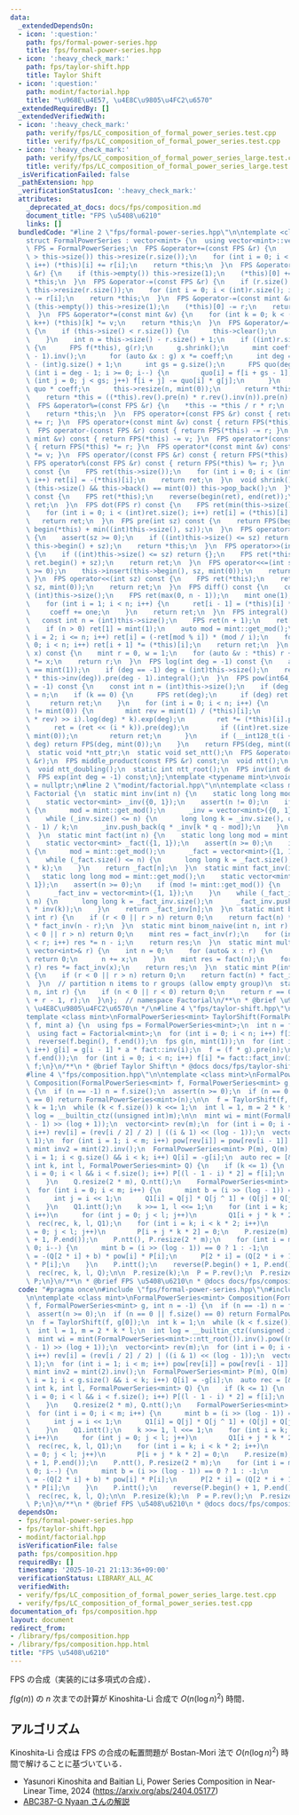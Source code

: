 ```yaml
---
data:
  _extendedDependsOn:
  - icon: ':question:'
    path: fps/formal-power-series.hpp
    title: fps/formal-power-series.hpp
  - icon: ':heavy_check_mark:'
    path: fps/taylor-shift.hpp
    title: Taylor Shift
  - icon: ':question:'
    path: modint/factorial.hpp
    title: "\u968E\u4E57, \u4E8C\u9805\u4FC2\u6570"
  _extendedRequiredBy: []
  _extendedVerifiedWith:
  - icon: ':heavy_check_mark:'
    path: verify/fps/LC_composition_of_formal_power_series.test.cpp
    title: verify/fps/LC_composition_of_formal_power_series.test.cpp
  - icon: ':heavy_check_mark:'
    path: verify/fps/LC_composition_of_formal_power_series_large.test.cpp
    title: verify/fps/LC_composition_of_formal_power_series_large.test.cpp
  _isVerificationFailed: false
  _pathExtension: hpp
  _verificationStatusIcon: ':heavy_check_mark:'
  attributes:
    _deprecated_at_docs: docs/fps/composition.md
    document_title: "FPS \u5408\u6210"
    links: []
  bundledCode: "#line 2 \"fps/formal-power-series.hpp\"\n\ntemplate <class mint>\n\
    struct FormalPowerSeries : vector<mint> {\n  using vector<mint>::vector;\n  using\
    \ FPS = FormalPowerSeries;\n  FPS &operator+=(const FPS &r) {\n    if (r.size()\
    \ > this->size()) this->resize(r.size());\n    for (int i = 0; i < (int)r.size();\
    \ i++) (*this)[i] += r[i];\n    return *this;\n  }\n  FPS &operator+=(const mint\
    \ &r) {\n    if (this->empty()) this->resize(1);\n    (*this)[0] += r;\n    return\
    \ *this;\n  }\n  FPS &operator-=(const FPS &r) {\n    if (r.size() > this->size())\
    \ this->resize(r.size());\n    for (int i = 0; i < (int)r.size(); i++) (*this)[i]\
    \ -= r[i];\n    return *this;\n  }\n  FPS &operator-=(const mint &r) {\n    if\
    \ (this->empty()) this->resize(1);\n    (*this)[0] -= r;\n    return *this;\n\
    \  }\n  FPS &operator*=(const mint &v) {\n    for (int k = 0; k < (int)this->size();\
    \ k++) (*this)[k] *= v;\n    return *this;\n  }\n  FPS &operator/=(const FPS &r)\
    \ {\n    if (this->size() < r.size()) {\n      this->clear();\n      return *this;\n\
    \    }\n    int n = this->size() - r.size() + 1;\n    if ((int)r.size() <= 64)\
    \ {\n      FPS f(*this), g(r);\n      g.shrink();\n      mint coeff = g.at(g.size()\
    \ - 1).inv();\n      for (auto &x : g) x *= coeff;\n      int deg = (int)f.size()\
    \ - (int)g.size() + 1;\n      int gs = g.size();\n      FPS quo(deg);\n      for\
    \ (int i = deg - 1; i >= 0; i--) {\n        quo[i] = f[i + gs - 1];\n        for\
    \ (int j = 0; j < gs; j++) f[i + j] -= quo[i] * g[j];\n      }\n      *this =\
    \ quo * coeff;\n      this->resize(n, mint(0));\n      return *this;\n    }\n\
    \    return *this = ((*this).rev().pre(n) * r.rev().inv(n)).pre(n).rev();\n  }\n\
    \  FPS &operator%=(const FPS &r) {\n    *this -= *this / r * r;\n    shrink();\n\
    \    return *this;\n  }\n  FPS operator+(const FPS &r) const { return FPS(*this)\
    \ += r; }\n  FPS operator+(const mint &v) const { return FPS(*this) += v; }\n\
    \  FPS operator-(const FPS &r) const { return FPS(*this) -= r; }\n  FPS operator-(const\
    \ mint &v) const { return FPS(*this) -= v; }\n  FPS operator*(const FPS &r) const\
    \ { return FPS(*this) *= r; }\n  FPS operator*(const mint &v) const { return FPS(*this)\
    \ *= v; }\n  FPS operator/(const FPS &r) const { return FPS(*this) /= r; }\n \
    \ FPS operator%(const FPS &r) const { return FPS(*this) %= r; }\n  FPS operator-()\
    \ const {\n    FPS ret(this->size());\n    for (int i = 0; i < (int)this->size();\
    \ i++) ret[i] = -(*this)[i];\n    return ret;\n  }\n  void shrink() {\n    while\
    \ (this->size() && this->back() == mint(0)) this->pop_back();\n  }\n  FPS rev()\
    \ const {\n    FPS ret(*this);\n    reverse(begin(ret), end(ret));\n    return\
    \ ret;\n  }\n  FPS dot(FPS r) const {\n    FPS ret(min(this->size(), r.size()));\n\
    \    for (int i = 0; i < (int)ret.size(); i++) ret[i] = (*this)[i] * r[i];\n \
    \   return ret;\n  }\n  FPS pre(int sz) const {\n    return FPS(begin(*this),\
    \ begin(*this) + min((int)this->size(), sz));\n  }\n  FPS operator>>=(int sz)\
    \ {\n    assert(sz >= 0);\n    if ((int)this->size() <= sz) return {};\n    this->erase(this->begin(),\
    \ this->begin() + sz);\n    return *this;\n  }\n  FPS operator>>(int sz) const\
    \ {\n    if ((int)this->size() <= sz) return {};\n    FPS ret(*this);\n    ret.erase(ret.begin(),\
    \ ret.begin() + sz);\n    return ret;\n  }\n  FPS operator<<=(int sz) {\n    assert(sz\
    \ >= 0);\n    this->insert(this->begin(), sz, mint(0));\n    return *this;\n \
    \ }\n  FPS operator<<(int sz) const {\n    FPS ret(*this);\n    ret.insert(ret.begin(),\
    \ sz, mint(0));\n    return ret;\n  }\n  FPS diff() const {\n    const int n =\
    \ (int)this->size();\n    FPS ret(max(0, n - 1));\n    mint one(1), coeff(1);\n\
    \    for (int i = 1; i < n; i++) {\n      ret[i - 1] = (*this)[i] * coeff;\n \
    \     coeff += one;\n    }\n    return ret;\n  }\n  FPS integral() const {\n \
    \   const int n = (int)this->size();\n    FPS ret(n + 1);\n    ret[0] = mint(0);\n\
    \    if (n > 0) ret[1] = mint(1);\n    auto mod = mint::get_mod();\n    for (int\
    \ i = 2; i <= n; i++) ret[i] = (-ret[mod % i]) * (mod / i);\n    for (int i =\
    \ 0; i < n; i++) ret[i + 1] *= (*this)[i];\n    return ret;\n  }\n  mint eval(mint\
    \ x) const {\n    mint r = 0, w = 1;\n    for (auto &v : *this) r += w * v, w\
    \ *= x;\n    return r;\n  }\n  FPS log(int deg = -1) const {\n    assert((*this)[0]\
    \ == mint(1));\n    if (deg == -1) deg = (int)this->size();\n    return (this->diff()\
    \ * this->inv(deg)).pre(deg - 1).integral();\n  }\n  FPS pow(int64_t k, int deg\
    \ = -1) const {\n    const int n = (int)this->size();\n    if (deg == -1) deg\
    \ = n;\n    if (k == 0) {\n      FPS ret(deg);\n      if (deg) ret[0] = 1;\n \
    \     return ret;\n    }\n    for (int i = 0; i < n; i++) {\n      if ((*this)[i]\
    \ != mint(0)) {\n        mint rev = mint(1) / (*this)[i];\n        FPS ret = (((*this\
    \ * rev) >> i).log(deg) * k).exp(deg);\n        ret *= (*this)[i].pow(k);\n  \
    \      ret = (ret << (i * k)).pre(deg);\n        if ((int)ret.size() < deg) ret.resize(deg,\
    \ mint(0));\n        return ret;\n      }\n      if (__int128_t(i + 1) * k >=\
    \ deg) return FPS(deg, mint(0));\n    }\n    return FPS(deg, mint(0));\n  }\n\n\
    \  static void *ntt_ptr;\n  static void set_ntt();\n  FPS &operator*=(const FPS\
    \ &r);\n  FPS middle_product(const FPS &r) const;\n  void ntt();\n  void intt();\n\
    \  void ntt_doubling();\n  static int ntt_root();\n  FPS inv(int deg = -1) const;\n\
    \  FPS exp(int deg = -1) const;\n};\ntemplate <typename mint>\nvoid *FormalPowerSeries<mint>::ntt_ptr\
    \ = nullptr;\n#line 2 \"modint/factorial.hpp\"\n\ntemplate <class mint>\nstruct\
    \ Factorial {\n  static mint inv(int n) {\n    static long long mod = mint::get_mod();\n\
    \    static vector<mint> _inv({0, 1});\n    assert(n != 0);\n    if (mod != mint::get_mod())\
    \ {\n      mod = mint::get_mod();\n      _inv = vector<mint>({0, 1});\n    }\n\
    \    while (_inv.size() <= n) {\n      long long k = _inv.size(), q = (mod + k\
    \ - 1) / k;\n      _inv.push_back(q * _inv[k * q - mod]);\n    }\n    return _inv[n];\n\
    \  }\n  static mint fact(int n) {\n    static long long mod = mint::get_mod();\n\
    \    static vector<mint> _fact({1, 1});\n    assert(n >= 0);\n    if (mod != mint::get_mod())\
    \ {\n      mod = mint::get_mod();\n      _fact = vector<mint>({1, 1});\n    }\n\
    \    while (_fact.size() <= n) {\n      long long k = _fact.size();\n      _fact.push_back(_fact.back()\
    \ * k);\n    }\n    return _fact[n];\n  }\n  static mint fact_inv(int n) {\n \
    \   static long long mod = mint::get_mod();\n    static vector<mint> _fact_inv({1,\
    \ 1});\n    assert(n >= 0);\n    if (mod != mint::get_mod()) {\n      mod = mint::get_mod();\n\
    \      _fact_inv = vector<mint>({1, 1});\n    }\n    while (_fact_inv.size() <=\
    \ n) {\n      long long k = _fact_inv.size();\n      _fact_inv.push_back(_fact_inv.back()\
    \ * inv(k));\n    }\n    return _fact_inv[n];\n  }\n  static mint binom(int n,\
    \ int r) {\n    if (r < 0 || r > n) return 0;\n    return fact(n) * fact_inv(r)\
    \ * fact_inv(n - r);\n  }\n  static mint binom_naive(int n, int r) {\n    if (r\
    \ < 0 || r > n) return 0;\n    mint res = fact_inv(r);\n    for (int i = 0; i\
    \ < r; i++) res *= n - i;\n    return res;\n  }\n  static mint multinom(const\
    \ vector<int>& r) {\n    int n = 0;\n    for (auto& x : r) {\n      if (x < 0)\
    \ return 0;\n      n += x;\n    }\n    mint res = fact(n);\n    for (auto& x :\
    \ r) res *= fact_inv(x);\n    return res;\n  }\n  static mint P(int n, int r)\
    \ {\n    if (r < 0 || r > n) return 0;\n    return fact(n) * fact_inv(n - r);\n\
    \  }\n  // partition n items to r groups (allow empty group)\n  static mint H(int\
    \ n, int r) {\n    if (n < 0 || r < 0) return 0;\n    return r == 0 ? 1 : binom(n\
    \ + r - 1, r);\n  }\n};  // namespace Factorial\n/**\n * @brief \u968E\u4E57,\
    \ \u4E8C\u9805\u4FC2\u6570\n */\n#line 4 \"fps/taylor-shift.hpp\"\n\n// f(x+a)\n\
    template <class mint>\nFormalPowerSeries<mint> TaylorShift(FormalPowerSeries<mint>\
    \ f, mint a) {\n  using fps = FormalPowerSeries<mint>;\n  int n = f.size();\n\
    \  using fact = Factorial<mint>;\n  for (int i = 0; i < n; i++) f[i] *= fact::fact(i);\n\
    \  reverse(f.begin(), f.end());\n  fps g(n, mint(1));\n  for (int i = 1; i < n;\
    \ i++) g[i] = g[i - 1] * a * fact::inv(i);\n  f = (f * g).pre(n);\n  reverse(f.begin(),\
    \ f.end());\n  for (int i = 0; i < n; i++) f[i] *= fact::fact_inv(i);\n  return\
    \ f;\n}\n/**\n * @brief Taylor Shift\n * @docs docs/fps/taylor-shift.md\n */\n\
    #line 4 \"fps/composition.hpp\"\n\ntemplate <class mint>\nFormalPowerSeries<mint>\
    \ Composition(FormalPowerSeries<mint> f, FormalPowerSeries<mint> g, int n = -1)\
    \ {\n  if (n == -1) n = f.size();\n  assert(n >= 0);\n  if (n == 0 || f.size()\
    \ == 0) return FormalPowerSeries<mint>(n);\n\n  f = TaylorShift(f, g[0]);\n  int\
    \ k = 1;\n  while (k < f.size()) k <<= 1;\n  int l = 1, m = 2 * k * l;\n  int\
    \ log = __builtin_ctz((unsigned int)m);\n\n  mint wi = mint(FormalPowerSeries<mint>::ntt_root()).inv().pow((mint::get_mod()\
    \ - 1) >> (log + 1));\n  vector<int> rev(m);\n  for (int i = 0; i < rev.size();\
    \ i++) rev[i] = (rev[i / 2] / 2) | ((i & 1) << (log - 1));\n  vector<mint> pow(m,\
    \ 1);\n  for (int i = 1; i < m; i++) pow[rev[i]] = pow[rev[i - 1]] * wi;\n\n \
    \ mint inv2 = mint(2).inv();\n  FormalPowerSeries<mint> P(m), Q(m);\n  for (int\
    \ i = 1; i < g.size() && i < k; i++) Q[i] = -g[i];\n  auto rec = [&](auto rec,\
    \ int k, int l, FormalPowerSeries<mint> Q) {\n    if (k <= 1) {\n      for (int\
    \ i = 0; i < l && i < f.size(); i++) P[(l - 1 - i) * 2] = f[i];\n      return;\n\
    \    }\n    Q.resize(2 * m), Q.ntt();\n    FormalPowerSeries<mint> Q1(m);\n  \
    \  for (int i = 0; i < m; i++) {\n      mint b = (i >> (log - 1)) == 0 ? 1 : -1;\n\
    \      int j = i << 1;\n      Q1[i] = Q[j] * Q[j ^ 1] + (Q[j] + Q[j ^ 1]) * b;\n\
    \    }\n    Q1.intt();\n    k >>= 1, l <<= 1;\n    for (int i = k; i < k * 2;\
    \ i++)\n      for (int j = 0; j < l; j++)\n        Q1[i + j * k * 2] = 0;\n  \
    \  rec(rec, k, l, Q1);\n    for (int i = k; i < k * 2; i++)\n      for (int j\
    \ = 0; j < l; j++)\n        P[i + j * k * 2] = 0;\n    P.resize(m);\n    reverse(P.begin()\
    \ + 1, P.end());\n    P.ntt(), P.resize(2 * m);\n    for (int i = m - 1; i >=\
    \ 0; i--) {\n      mint b = (i >> (log - 1)) == 0 ? 1 : -1;\n      P[2 * i + 1]\
    \ = -(Q[2 * i] + b) * pow[i] * P[i];\n      P[2 * i] = (Q[2 * i + 1] + b) * pow[i]\
    \ * P[i];\n    }\n    P.intt();\n    reverse(P.begin() + 1, P.end());\n  };\n\
    \  rec(rec, k, l, Q);\n\n  P.resize(k);\n  P = P.rev();\n  P.resize(n);\n  return\
    \ P;\n}\n/**\n * @brief FPS \u5408\u6210\n * @docs docs/fps/composition.md\n */\n"
  code: "#pragma once\n#include \"fps/formal-power-series.hpp\"\n#include \"fps/taylor-shift.hpp\"\
    \n\ntemplate <class mint>\nFormalPowerSeries<mint> Composition(FormalPowerSeries<mint>\
    \ f, FormalPowerSeries<mint> g, int n = -1) {\n  if (n == -1) n = f.size();\n\
    \  assert(n >= 0);\n  if (n == 0 || f.size() == 0) return FormalPowerSeries<mint>(n);\n\
    \n  f = TaylorShift(f, g[0]);\n  int k = 1;\n  while (k < f.size()) k <<= 1;\n\
    \  int l = 1, m = 2 * k * l;\n  int log = __builtin_ctz((unsigned int)m);\n\n\
    \  mint wi = mint(FormalPowerSeries<mint>::ntt_root()).inv().pow((mint::get_mod()\
    \ - 1) >> (log + 1));\n  vector<int> rev(m);\n  for (int i = 0; i < rev.size();\
    \ i++) rev[i] = (rev[i / 2] / 2) | ((i & 1) << (log - 1));\n  vector<mint> pow(m,\
    \ 1);\n  for (int i = 1; i < m; i++) pow[rev[i]] = pow[rev[i - 1]] * wi;\n\n \
    \ mint inv2 = mint(2).inv();\n  FormalPowerSeries<mint> P(m), Q(m);\n  for (int\
    \ i = 1; i < g.size() && i < k; i++) Q[i] = -g[i];\n  auto rec = [&](auto rec,\
    \ int k, int l, FormalPowerSeries<mint> Q) {\n    if (k <= 1) {\n      for (int\
    \ i = 0; i < l && i < f.size(); i++) P[(l - 1 - i) * 2] = f[i];\n      return;\n\
    \    }\n    Q.resize(2 * m), Q.ntt();\n    FormalPowerSeries<mint> Q1(m);\n  \
    \  for (int i = 0; i < m; i++) {\n      mint b = (i >> (log - 1)) == 0 ? 1 : -1;\n\
    \      int j = i << 1;\n      Q1[i] = Q[j] * Q[j ^ 1] + (Q[j] + Q[j ^ 1]) * b;\n\
    \    }\n    Q1.intt();\n    k >>= 1, l <<= 1;\n    for (int i = k; i < k * 2;\
    \ i++)\n      for (int j = 0; j < l; j++)\n        Q1[i + j * k * 2] = 0;\n  \
    \  rec(rec, k, l, Q1);\n    for (int i = k; i < k * 2; i++)\n      for (int j\
    \ = 0; j < l; j++)\n        P[i + j * k * 2] = 0;\n    P.resize(m);\n    reverse(P.begin()\
    \ + 1, P.end());\n    P.ntt(), P.resize(2 * m);\n    for (int i = m - 1; i >=\
    \ 0; i--) {\n      mint b = (i >> (log - 1)) == 0 ? 1 : -1;\n      P[2 * i + 1]\
    \ = -(Q[2 * i] + b) * pow[i] * P[i];\n      P[2 * i] = (Q[2 * i + 1] + b) * pow[i]\
    \ * P[i];\n    }\n    P.intt();\n    reverse(P.begin() + 1, P.end());\n  };\n\
    \  rec(rec, k, l, Q);\n\n  P.resize(k);\n  P = P.rev();\n  P.resize(n);\n  return\
    \ P;\n}\n/**\n * @brief FPS \u5408\u6210\n * @docs docs/fps/composition.md\n */"
  dependsOn:
  - fps/formal-power-series.hpp
  - fps/taylor-shift.hpp
  - modint/factorial.hpp
  isVerificationFile: false
  path: fps/composition.hpp
  requiredBy: []
  timestamp: '2025-10-21 21:13:36+09:00'
  verificationStatus: LIBRARY_ALL_AC
  verifiedWith:
  - verify/fps/LC_composition_of_formal_power_series_large.test.cpp
  - verify/fps/LC_composition_of_formal_power_series.test.cpp
documentation_of: fps/composition.hpp
layout: document
redirect_from:
- /library/fps/composition.hpp
- /library/fps/composition.hpp.html
title: "FPS \u5408\u6210"
---
```

FPS の合成（実装的には多項式の合成）．

$f(g(n))$ の $n$ 次までの計算が Kinoshita-Li 合成で $O(n(\log n)^2)$ 時間．

## アルゴリズム

Kinoshita-Li 合成は FPS の合成の転置問題が Bostan-Mori 法で $O(n(\log n)^2)$ 時間で解けることに基づいている．

- Yasunori Kinoshita and Baitian Li, Power Series Composition in Near-Linear Time, 2024 (https://arxiv.org/abs/2404.05177)
- [ABC387-G Nyaan さんの解説](https://atcoder.jp/contests/abc387/editorial/11727)

